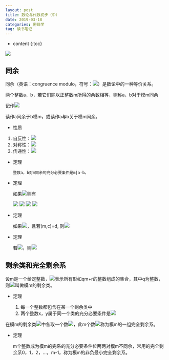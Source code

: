 ```yaml
---
layout: post
title: 数论与代数初步（中）
date: 2019-03-18
categories: 密码学
tag: 读书笔记
---
```


* content
{:toc}
<img src="https://latex.codecogs.com/png.latex?\inline&space; ">

## 同余

同余（英语：congruence modulo，符号：<img src="https://latex.codecogs.com/png.latex?\inline&space; \equiv ">）是数论中的一种等价关系。

两个整数a，b，若它们除以正整数m所得的余数相等，则称a，b对于模m同余

记作<img src="https://latex.codecogs.com/png.latex?\inline&space; a\equiv b{\pmod\ {m}}">

读作a同余于b模m，或读作a与b关于模m同余。

- 性质

1. 自反性：<img src="https://latex.codecogs.com/png.latex?\inline&space; a \equiv a(mod\ m) ">
2. 对称性：<img src="https://latex.codecogs.com/png.latex?\inline&space; a \equiv b(mod\ m),\ b \equiv a(mod\ m) ">
3. 传递性：<img src="https://latex.codecogs.com/png.latex?\inline&space; a \equiv b(mod\ m),\ b \equiv c(mod\ m),\ a \equiv c(mod\ m) ">

- 定理

      整数a，b对m同余的充分必要条件是m|a-b。

- 定理

    如果<img src="https://latex.codecogs.com/png.latex?\inline&space; a \equiv b(mod\ m)，c \equiv d(mod\ m) ">则有

    <img src="https://latex.codecogs.com/png.latex?\inline&space; ax+cx \equiv by+dy(mod\ m) ">

    <img src="https://latex.codecogs.com/png.latex?\inline&space; ac \equiv bd(mod\ m) ">

    <img src="https://latex.codecogs.com/png.latex?\inline&space; a^n \equiv b^n(mod\ m) ">

    <img src="https://latex.codecogs.com/png.latex?\inline&space; f(a) \equiv f(b)(mod\ m) ">

- 定理

    如果<img src="https://latex.codecogs.com/png.latex?\inline&space; ac \equiv bc(mod\ m) ">，且若(m,c)=d, 则<img src="https://latex.codecogs.com/png.latex?\inline&space; a \equiv b(mod\ \frac md) ">

- 定理

    若<img src="https://latex.codecogs.com/png.latex?\inline&space; a \equiv b(mod\ m_i) ">，则<img src="https://latex.codecogs.com/png.latex?\inline&space; a \equiv b(mod\ [m_1,m_2,...,m_n]) ">

## 剩余类和完全剩余系

设m是一个给定整数，<img src="https://latex.codecogs.com/png.latex?\inline&space; C_r(r=0,1,...,m-1) ">表示所有形如qm+r的整数组成的集合，其中q为整数，则<img src="https://latex.codecogs.com/png.latex?\inline&space; C_0,C_1,...,C_{m-1} ">叫做模m的剩余类。

- 定理

    1. 每一个整数都包含在某一个剩余类中
    2. 两个整数x，y属于同一个类的充分必要条件是<img src="https://latex.codecogs.com/png.latex?\inline&space; x\equiv y(mod\ m)">


在模m的剩余类<img src="https://latex.codecogs.com/png.latex?\inline&space; C_r(r=0,1,...,m-1) ">中各取一个数<img src="https://latex.codecogs.com/png.latex?\inline&space;a_j\in C_j(j=0,1,...,m-1) ">，此m个数<img src="https://latex.codecogs.com/png.latex?\inline&space;a_r(r=0,1,...,m-1) ">称为模m的一组完全剩余系。

- 定理
    
    m个整数成为模m的完系的充分必要条件位两两对模m不同余，常用的完全剩余系0，1，2，...，m-1，称为模m的非负最小完全剩余系。